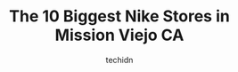---
layout: ampstory
image: https://i0.wp.com/www.depkes.org/wp-content/uploads/2023/06/nike-0-in-mission-viejo-ca-1685967020.jpeg?resize=640,853
author: techidn
featured: false
description: Discover the impressive array of Nike options in Mission Viejo CA, where you can find 10 of the largest Nike establishments in the area. From renowned classics to hidden gems, Mission Viejo 
title: The 10 Biggest Nike Stores in Mission Viejo CA
cover:
   title: The 10 Biggest Nike Stores in Mission Viejo CA
   subtitle: Rickpate
   background: https://www.depkes.org/wp-content/uploads/2023/06/nike-0-in-mission-viejo-ca-1685967020.jpeg

pages: 
 - layout: thirds
   top: <h1>#1 Macys</h1>
   bottom: "<p>Fantastic furniture department! Great quality at amazing prices. HUGE SHOWROOM!Leather and fabric Sectionals, Sofas & Recliners. Over 5O mattresses from the top manufactu</p>"
   background: https://www.depkes.org/wp-content/uploads/2023/06/nike-1-in-mission-viejo-ca-1685967021.jpeg
   backgroundblur: true
 - layout: thirds
   top: <h1>#2 Nike Factory Store</h1>
   bottom: "<p>71 Aquarium Way, Long Beach, CA 90802, United States</p>"
   background: https://www.depkes.org/wp-content/uploads/2023/06/nike-2-in-mission-viejo-ca-1685967021.jpeg
   cta:
      link: https://www.depkes.org/blog/the-10-biggest-nike-stores-in-mission-viejo-ca/
      text: The 10 Biggest Nike Stores in Mission Viejo CA
 - layout: thirds
   top: <h1>#3 Nike Clearance Store - Santa Clarita</h1>
   bottom: "<p>25620 The Old Rd Suite P, Stevenson Ranch, CA 91381, United States</p>"
   background: https://www.depkes.org/wp-content/uploads/2023/06/nike-3-in-mission-viejo-ca-1685967022.jpeg
   cta:
      link: https://www.depkes.org/blog/the-10-biggest-nike-stores-in-mission-viejo-ca/
      text: The 10 Biggest Nike Stores in Mission Viejo CA
 - layout: thirds
   top: <h1>#4 Road Runner Sports</h1>
   bottom: "<p>24291 Avenida De La Carlota, Laguna Hills, CA 92653, United States</p>"
   background: https://images.unsplash.com/photo-1561679660-d00ee1e0dc8e?ixlib=rb-4.0.3&ixid=MnwxMjA3fDB8MHxwaG90by1wYWdlfHx8fGVufDB8fHx8&auto=format&fit=crop&w=640&h=853&q=80
   cta:
      link: https://www.depkes.org/blog/the-10-biggest-nike-stores-in-mission-viejo-ca/
      text: The 10 Biggest Nike Stores in Mission Viejo CA
 - layout: thirds
   top: <h1>#5 Nordstrom</h1>
   bottom: "<p>100 The Shops Blvd, Mission Viejo, CA 92691, United States</p>"
   background: https://images.unsplash.com/photo-1536745287225-21d689278fd1?ixlib=rb-4.0.3&ixid=MnwxMjA3fDB8MHxwaG90by1wYWdlfHx8fGVufDB8fHx8&auto=format&fit=crop&w=640&h=853&q=80
   cta:
      link: https://www.depkes.org/blog/the-10-biggest-nike-stores-in-mission-viejo-ca/
      text: The 10 Biggest Nike Stores in Mission Viejo CA
 - layout: thirds
   top: <h1>#6 Nordstrom Rack</h1>
   bottom: "<p>23541 Calle De La Louisa, Laguna Hills, CA 92653, United States</p>"
   background: https://images.unsplash.com/photo-1531169509526-f8f1fdaa4a67?ixlib=rb-4.0.3&ixid=MnwxMjA3fDB8MHxwaG90by1wYWdlfHx8fGVufDB8fHx8&auto=format&fit=crop&w=640&h=853&q=80
   cta:
      link: https://www.depkes.org/blog/the-10-biggest-nike-stores-in-mission-viejo-ca/
      text: The 10 Biggest Nike Stores in Mission Viejo CA
 - layout: thirds
   top: <h1>#7 Nike Factory Store</h1>
   bottom: "<p>101 W Avenida Vista Hermosa Ste 130, San Clemente, CA 92672, United States</p>"
   background: https://images.unsplash.com/photo-1518640467707-6811f4a6ab73?ixlib=rb-4.0.3&ixid=MnwxMjA3fDB8MHxwaG90by1wYWdlfHx8fGVufDB8fHx8&auto=format&fit=crop&w=640&h=853&q=80
   cta:
      link: https://www.depkes.org/blog/the-10-biggest-nike-stores-in-mission-viejo-ca/
      text: The 10 Biggest Nike Stores in Mission Viejo CA
 - layout: thirds
   middle: Continue reading...
   background: https://images.unsplash.com/photo-1541356665065-22676f35dd40?ixlib=rb-4.0.3&ixid=MnwxMjA3fDB8MHxwaG90by1wYWdlfHx8fGVufDB8fHx8&auto=format&fit=crop&w=640&h=853&q=80
   cta:
      link: https://www.depkes.org/blog/the-10-biggest-nike-stores-in-mission-viejo-ca/
      text: The 10 Biggest Nike Stores in Mission Viejo CA
      
---